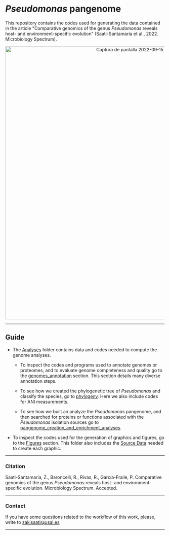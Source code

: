 # _Pseudomonas_ pangenome
This repository contains the codes used for generating the data contained in the article "Comparative genomics of the genus _Pseudomonas_ reveals host- and environment-specific evolution" (Saati-Santamaría et al., 2022. Microbiology Spectrum).

<p align="center">
 
 <img width="861" alt="Captura de pantalla 2022-09-15 a las 9 53 30" src="https://user-images.githubusercontent.com/50806485/190356913-2fe51558-4c36-462b-b286-7c154a29f4ef.png">



---
## Guide
- The [Analyses](./analyses/) folder contains data and codes needed to compute the genome analyses.
  
  - To inspect the codes and programs used to annotate genomes or proteomes, and to evaluate genome completeness and quality go to the [genomes_annotation](./analyses/genomes_annotation.md) section. This section details many diverse annotation steps.

  - To see how we created the phylogenetic tree of _Pseudomonas_ and classify the species, go to [phylogeny](./analyses/phylogeny.md). Here we also include codes for ANI measurements.

  - To see how we built an analyze the _Pseudomonas_ pangenome, and then searched for proteins or functions associated with the _Pseudomonas_ isolation sources go to [pangenome_creation_and_enrichment_analyses](./analyses/pangenome_creation_and_enrichment_analyses.md). 

- To inspect the codes used for the generation of graphics and figures, go to the [Figures](./Figures/figures.md) section. This folder also includes the [Source Data](./Figures/Source_data) needed to create each graphic.

---

### Citation
Saati-Santamaría, Z., Baroncelli, R., Rivas, R., García-Fraile, P. Comparative genomics of the genus _Pseudomonas_ reveals host- and environment-specific evolution. Microbiology Spectrum. Accepted.

---

### Contact

If you have some questions related to the workflow of this work, please, write to zakisaati@usal.es
  
----

